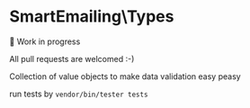 # SmartEmailing\Types 

🚧 Work in progress

All pull requests are welcomed :-)

Collection of value objects to make data validation easy peasy

run tests by `vendor/bin/tester tests`




